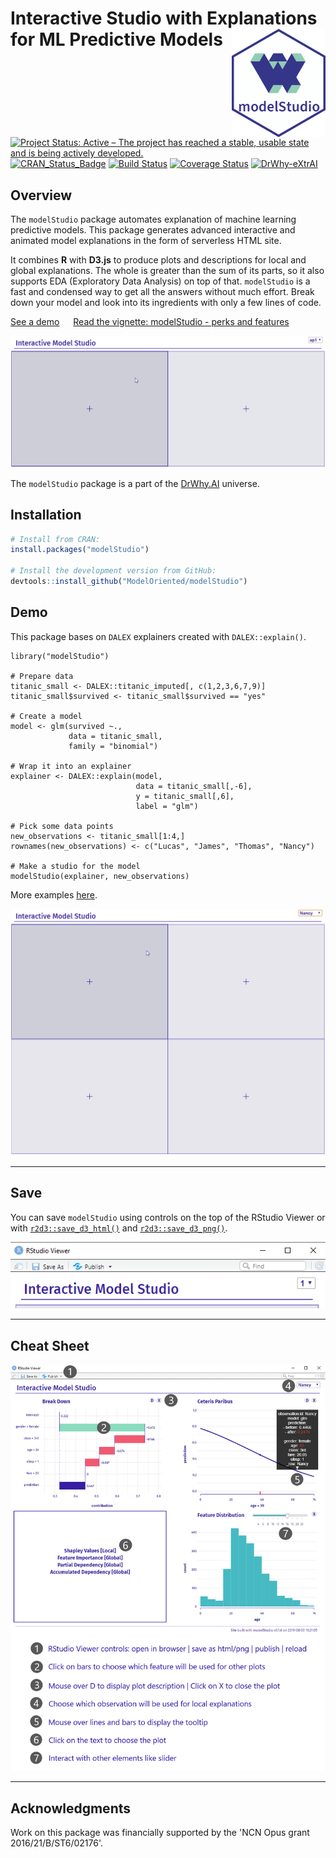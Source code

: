 # Interactive Studio with Explanations for ML Predictive Models <img src="man/figures/logo.png" align="right" width="150"/>

[![Project Status: Active – The project has reached a stable, usable state and is being actively developed.](https://www.repostatus.org/badges/latest/active.svg)](https://www.repostatus.org/#active)
[![CRAN_Status_Badge](http://www.r-pkg.org/badges/version/modelStudio)](https://cran.r-project.org/package=modelStudio)
[![Build Status](https://travis-ci.org/ModelOriented/modelStudio.svg?branch=master)](https://travis-ci.org/ModelOriented/modelStudio)
[![Coverage Status](https://codecov.io/gh/ModelOriented/modelStudio/branch/master/graph/badge.svg)](https://codecov.io/github/ModelOriented/modelStudio?branch=master)
[![DrWhy-eXtrAI](https://img.shields.io/badge/DrWhy-AutoMat-ae2c87)](http://drwhy.ai/#AutoMat)

## Overview

The `modelStudio` package automates explanation of machine learning predictive models. This package generates advanced interactive and animated model explanations in the form of serverless HTML site.

It combines **R** with **D3.js** to produce plots and descriptions
for local and global explanations. The whole is greater than the sum of its parts,
so it also supports EDA (Exploratory Data Analysis) on top of that. `modelStudio` is
a fast and condensed way to get all the answers without much effort. Break down your model
and look into its ingredients with only a few lines of code.

[See a demo](https://modeloriented.github.io/modelStudio/demo.html) &emsp; [Read the vignette: modelStudio - perks and features](https://modeloriented.github.io/modelStudio/articles/vignette_modelStudio.html)  

![](images/gif3.gif)

The `modelStudio` package is a part of the [DrWhy.AI](http://drwhy.ai) universe.

## Installation

```r
# Install from CRAN: 
install.packages("modelStudio")

# Install the development version from GitHub:
devtools::install_github("ModelOriented/modelStudio")
```

## Demo

This package bases on `DALEX` explainers created with `DALEX::explain()`.

```{r}
library("modelStudio")

# Prepare data
titanic_small <- DALEX::titanic_imputed[, c(1,2,3,6,7,9)]
titanic_small$survived <- titanic_small$survived == "yes"

# Create a model
model <- glm(survived ~.,
             data = titanic_small,
             family = "binomial")
                 
# Wrap it into an explainer        
explainer <- DALEX::explain(model,
                            data = titanic_small[,-6],
                            y = titanic_small[,6],
                            label = "glm")
                   
# Pick some data points
new_observations <- titanic_small[1:4,]
rownames(new_observations) <- c("Lucas", "James", "Thomas", "Nancy")

# Make a studio for the model
modelStudio(explainer, new_observations)
```

More examples [here](https://modeloriented.github.io/modelStudio/articles/vignette_modelStudio.html).

![](images/gif4.gif)

------------------------------------------------

## Save

You can save `modelStudio` using controls on the top of the RStudio Viewer
or with [`r2d3::save_d3_html()`](https://rstudio.github.io/r2d3/articles/publishing.html#save-as-html)
and [`r2d3::save_d3_png()`](https://rstudio.github.io/r2d3/articles/publishing.html#save_d3_png).

<p align="center">
  <img src="images/controls.png">
</p>

------------------------------------------------

## Cheat Sheet

![CheatSheet](images/cheatsheet.png)

------------------------------------------------

## Acknowledgments

Work on this package was financially supported by the 'NCN Opus grant 2016/21/B/ST6/02176'.

